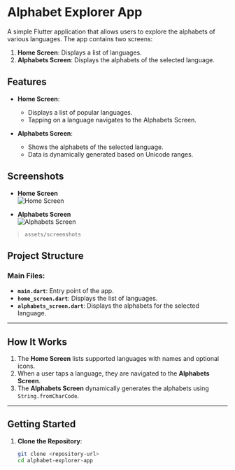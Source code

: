 # Alphabet Explorer App

A simple Flutter application that allows users to explore the alphabets of various languages. The app contains two screens:

1. **Home Screen**: Displays a list of languages.
2. **Alphabets Screen**: Displays the alphabets of the selected language.

## Features

- **Home Screen**: 
  - Displays a list of popular languages.
  - Tapping on a language navigates to the Alphabets Screen.

- **Alphabets Screen**:
  - Shows the alphabets of the selected language.
  - Data is dynamically generated based on Unicode ranges.

## Screenshots

- **Home Screen**  
  ![Home Screen](assets/screenshots/home_screen.png)  

- **Alphabets Screen**  
  ![Alphabets Screen](assets/screenshots/home_screen.png)


> `assets/screenshots`

## Project Structure

### Main Files:
- **`main.dart`**: Entry point of the app.
- **`home_screen.dart`**: Displays the list of languages.
- **`alphabets_screen.dart`**: Displays the alphabets for the selected language.

---

## How It Works

1. The **Home Screen** lists supported languages with names and optional icons.
2. When a user taps a language, they are navigated to the **Alphabets Screen**.
3. The **Alphabets Screen** dynamically generates the alphabets using `String.fromCharCode`.

---

## Getting Started

1. **Clone the Repository**:
   ```bash
   git clone <repository-url>
   cd alphabet-explorer-app
